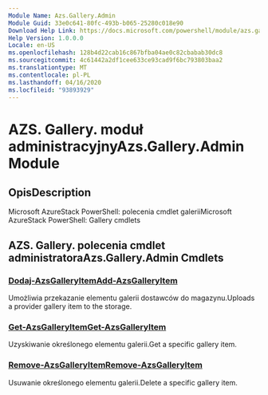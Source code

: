 ```yaml
---
Module Name: Azs.Gallery.Admin
Module Guid: 33e0c641-80fc-493b-b065-25280c018e90
Download Help Link: https://docs.microsoft.com/powershell/module/azs.gallery.admin
Help Version: 1.0.0.0
Locale: en-US
ms.openlocfilehash: 128b4d22cab16c867bfba04ae0c82cbabab30dc8
ms.sourcegitcommit: 4c61442a2df1cee633ce93cad9f6bc793803baa2
ms.translationtype: MT
ms.contentlocale: pl-PL
ms.lasthandoff: 04/16/2020
ms.locfileid: "93893929"
---
```

# <span data-ttu-id="5f127-101">AZS. Gallery. moduł administracyjny</span><span class="sxs-lookup"><span data-stu-id="5f127-101">Azs.Gallery.Admin Module</span></span>
## <span data-ttu-id="5f127-102">Opis</span><span class="sxs-lookup"><span data-stu-id="5f127-102">Description</span></span>
<span data-ttu-id="5f127-103">Microsoft AzureStack PowerShell: polecenia cmdlet galerii</span><span class="sxs-lookup"><span data-stu-id="5f127-103">Microsoft AzureStack PowerShell: Gallery cmdlets</span></span>

## <span data-ttu-id="5f127-104">AZS. Gallery. polecenia cmdlet administratora</span><span class="sxs-lookup"><span data-stu-id="5f127-104">Azs.Gallery.Admin Cmdlets</span></span>
### [<span data-ttu-id="5f127-105">Dodaj-AzsGalleryItem</span><span class="sxs-lookup"><span data-stu-id="5f127-105">Add-AzsGalleryItem</span></span>](Add-AzsGalleryItem.md)
<span data-ttu-id="5f127-106">Umożliwia przekazanie elementu galerii dostawców do magazynu.</span><span class="sxs-lookup"><span data-stu-id="5f127-106">Uploads a provider gallery item to the storage.</span></span>

### [<span data-ttu-id="5f127-107">Get-AzsGalleryItem</span><span class="sxs-lookup"><span data-stu-id="5f127-107">Get-AzsGalleryItem</span></span>](Get-AzsGalleryItem.md)
<span data-ttu-id="5f127-108">Uzyskiwanie określonego elementu galerii.</span><span class="sxs-lookup"><span data-stu-id="5f127-108">Get a specific gallery item.</span></span>

### [<span data-ttu-id="5f127-109">Remove-AzsGalleryItem</span><span class="sxs-lookup"><span data-stu-id="5f127-109">Remove-AzsGalleryItem</span></span>](Remove-AzsGalleryItem.md)
<span data-ttu-id="5f127-110">Usuwanie określonego elementu galerii.</span><span class="sxs-lookup"><span data-stu-id="5f127-110">Delete a specific gallery item.</span></span>

